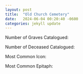 ```yaml
---
layout: post
title:  "Old Church Cemetery"
date:   2024-06-04 00:20:40 -0600
categories: jekyll update
---
```


Number of Graves Catalogued:

Number of Deceased Catalogued:

Most Common Icon:

Most Common Epitaph:     
